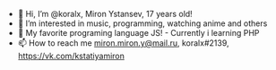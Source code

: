 - 👋 Hi, I’m @koralx, Miron Ystansev, 17 years old!
- 👀 I’m interested in music, programming, watching anime and others
- 🌱 My favorite programing language JS! - Currently i learning PHP
- 📫 How to reach me miron.miron.y@mail.ru, koralx#2139, https://vk.com/kstatiyamiron
